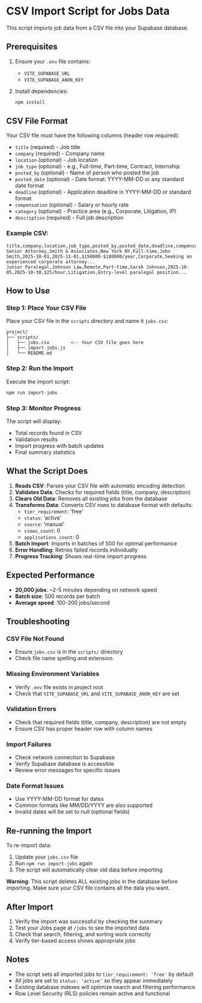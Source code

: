 # CSV Import Script for Jobs Data

This script imports job data from a CSV file into your Supabase database.

## Prerequisites

1. Ensure your `.env` file contains:
   - `VITE_SUPABASE_URL`
   - `VITE_SUPABASE_ANON_KEY`

2. Install dependencies:
   ```bash
   npm install
   ```

## CSV File Format

Your CSV file must have the following columns (header row required):

- `title` (required) - Job title
- `company` (required) - Company name
- `location` (optional) - Job location
- `job_type` (optional) - e.g., Full-time, Part-time, Contract, Internship
- `posted_by` (optional) - Name of person who posted the job
- `posted_date` (optional) - Date format: YYYY-MM-DD or any standard date format
- `deadline` (optional) - Application deadline in YYYY-MM-DD or standard format
- `compensation` (optional) - Salary or hourly rate
- `category` (optional) - Practice area (e.g., Corporate, Litigation, IP)
- `description` (required) - Full job description

### Example CSV:
```csv
title,company,location,job_type,posted_by,posted_date,deadline,compensation,category,description
Senior Attorney,Smith & Associates,New York NY,Full-time,John Smith,2025-10-01,2025-11-01,$150000-$180000/year,Corporate,Seeking an experienced corporate attorney...
Junior Paralegal,Johnson Law,Remote,Part-time,Sarah Johnson,2025-10-05,2025-10-30,$25/hour,Litigation,Entry-level paralegal position...
```

## How to Use

### Step 1: Place Your CSV File
Place your CSV file in the `scripts` directory and name it `jobs.csv`:
```
project/
├── scripts/
│   ├── jobs.csv        <-- Your CSV file goes here
│   ├── import-jobs.js
│   └── README.md
```

### Step 2: Run the Import
Execute the import script:
```bash
npm run import-jobs
```

### Step 3: Monitor Progress
The script will display:
- Total records found in CSV
- Validation results
- Import progress with batch updates
- Final summary statistics

## What the Script Does

1. **Reads CSV**: Parses your CSV file with automatic encoding detection
2. **Validates Data**: Checks for required fields (title, company, description)
3. **Clears Old Data**: Removes all existing jobs from the database
4. **Transforms Data**: Converts CSV rows to database format with defaults:
   - `tier_requirement`: 'free'
   - `status`: 'active'
   - `source`: 'manual'
   - `views_count`: 0
   - `applications_count`: 0
5. **Batch Import**: Imports in batches of 500 for optimal performance
6. **Error Handling**: Retries failed records individually
7. **Progress Tracking**: Shows real-time import progress

## Expected Performance

- **20,000 jobs**: ~2-5 minutes depending on network speed
- **Batch size**: 500 records per batch
- **Average speed**: 100-200 jobs/second

## Troubleshooting

### CSV File Not Found
- Ensure `jobs.csv` is in the `scripts/` directory
- Check file name spelling and extension

### Missing Environment Variables
- Verify `.env` file exists in project root
- Check that `VITE_SUPABASE_URL` and `VITE_SUPABASE_ANON_KEY` are set

### Validation Errors
- Check that required fields (title, company, description) are not empty
- Ensure CSV has proper header row with column names

### Import Failures
- Check network connection to Supabase
- Verify Supabase database is accessible
- Review error messages for specific issues

### Date Format Issues
- Use YYYY-MM-DD format for dates
- Common formats like MM/DD/YYYY are also supported
- Invalid dates will be set to null (optional fields)

## Re-running the Import

To re-import data:
1. Update your `jobs.csv` file
2. Run `npm run import-jobs` again
3. The script will automatically clear old data before importing

**Warning**: This script deletes ALL existing jobs in the database before importing. Make sure your CSV file contains all the data you want.

## After Import

1. Verify the import was successful by checking the summary
2. Test your Jobs page at `/jobs` to see the imported data
3. Check that search, filtering, and sorting work correctly
4. Verify tier-based access shows appropriate jobs

## Notes

- The script sets all imported jobs to `tier_requirement: 'free'` by default
- All jobs are set to `status: 'active'` so they appear immediately
- Existing database indexes will optimize search and filtering performance
- Row Level Security (RLS) policies remain active and functional

